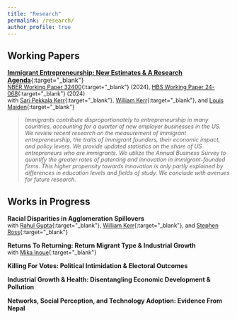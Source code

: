 ```yaml
---
title: "Research"
permalink: /research/
author_profile: true
---
```


Working Papers
------

[**Immigrant Entrepreneurship: New Estimates & A Research Agenda**](/files/Chodavadia_Kerr_Kerr_Maiden_NBERWP_2024_ImmigrantEntrepreneurshipNewEstimates.pdf){:target="_blank"} \
<span style="font-size:.9em;">[NBER Working Paper 32400](https://www.nber.org/papers/w32400){:target="_blank"} (2024), [HBS Working Paper 24-068](https://www.hbs.edu/faculty/Pages/item.aspx?num=65891){:target="_blank"} (2024)</span> \
<span style="font-size:.9em;">with [Sari Pekkala Kerr](https://www1.wellesley.edu/economics/faculty/kerrs){:target="_blank"}, [William Kerr](https://www.hbs.edu/faculty/Pages/profile.aspx?facId=337265){:target="_blank"}, and [Louis Maiden](https://louismaiden.netlify.app/about/){:target="_blank"}</span>
><span style="font-size:.9em;">*Immigrants contribute disproportionately to entrepreneurship in many countries, accounting for a quarter of new employer businesses in the US. We review recent research on the measurement of immigrant entrepreneurship, the traits of immigrant founders, their economic impact, and policy levers. We provide updated statistics on the share of US entrepreneurs who are immigrants. We utilize the Annual Business Survey to quantify the greater rates of patenting and innovation in immigrant-founded firms. This higher propensity towards innovation is only partly explained by differences in education levels and fields of study. We conclude with avenues for future research.*</span>

Works in Progress
------

**Racial Disparities in Agglomeration Spillovers** \
<span style="font-size:.9em;">with [Rahul Gupta](https://rahul-r-gupta.github.io){:target="_blank"}, [William Kerr](https://www.hbs.edu/faculty/Pages/profile.aspx?facId=337265){:target="_blank"}, and [Stephen Ross](https://econ.uconn.edu/ross/){:target="_blank"}</span>

**Returns To Returning: Return Migrant Type & Industrial Growth** \
<span style="font-size:.9em;">with [Mika Inoue](https://mdinoue.github.io){:target="_blank"}</span>

**Killing For Votes: Political Intimidation & Electoral Outcomes**

**Industrial Growth & Health: Disentangling Economic Development & Pollution**

**Networks, Social Perception, and Technology Adoption: Evidence From Nepal**

